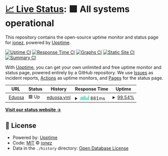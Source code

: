 # [📈 Live Status](https://jonezequiel92.github.io/status-eduosa): <!--live status--> **🟩 All systems operational**

This repository contains the open-source uptime monitor and status page for [jonez](https://jonezequiel92.github.io/status-eduosa), powered by [Upptime](https://github.com/upptime/upptime).

[![Uptime CI](https://github.com/jonezequiel92/status-eduosa/workflows/Uptime%20CI/badge.svg)](https://github.com/jonezequiel92/status-eduosa/actions?query=workflow%3A%22Uptime+CI%22)
[![Response Time CI](https://github.com/jonezequiel92/status-eduosa/workflows/Response%20Time%20CI/badge.svg)](https://github.com/jonezequiel92/status-eduosa/actions?query=workflow%3A%22Response+Time+CI%22)
[![Graphs CI](https://github.com/jonezequiel92/status-eduosa/workflows/Graphs%20CI/badge.svg)](https://github.com/jonezequiel92/status-eduosa/actions?query=workflow%3A%22Graphs+CI%22)
[![Static Site CI](https://github.com/jonezequiel92/status-eduosa/workflows/Static%20Site%20CI/badge.svg)](https://github.com/jonezequiel92/status-eduosa/actions?query=workflow%3A%22Static+Site+CI%22)
[![Summary CI](https://github.com/jonezequiel92/status-eduosa/workflows/Summary%20CI/badge.svg)](https://github.com/jonezequiel92/status-eduosa/actions?query=workflow%3A%22Summary+CI%22)

With [Upptime](https://upptime.js.org), you can get your own unlimited and free uptime monitor and status page, powered entirely by a GitHub repository. We use [Issues](https://github.com/jonezequiel92/status-eduosa/issues) as incident reports, [Actions](https://github.com/jonezequiel92/status-eduosa/actions) as uptime monitors, and [Pages](https://jonezequiel92.github.io/status-eduosa) for the status page.

<!--start: status pages-->
<!-- This summary is generated by Upptime (https://github.com/upptime/upptime) -->
<!-- Do not edit this manually, your changes will be overwritten -->
<!-- prettier-ignore -->
| URL | Status | History | Response Time | Uptime |
| --- | ------ | ------- | ------------- | ------ |
| <img alt="" src="https://favicons.githubusercontent.com/www.eduosa.com" height="13"> [Eduosa](https://www.eduosa.com/) | 🟩 Up | [eduosa.yml](https://github.com/jonezequiel92/status-eduosa/commits/HEAD/history/eduosa.yml) | <details><summary><img alt="Response time graph" src="./graphs/eduosa/response-time-week.png" height="20"> 881ms</summary><br><a href="https://jonezequiel92.github.io/status-eduosa/history/eduosa"><img alt="Response time 809" src="https://img.shields.io/endpoint?url=https%3A%2F%2Fraw.githubusercontent.com%2Fjonezequiel92%2Fstatus-eduosa%2FHEAD%2Fapi%2Feduosa%2Fresponse-time.json"></a><br><a href="https://jonezequiel92.github.io/status-eduosa/history/eduosa"><img alt="24-hour response time 1149" src="https://img.shields.io/endpoint?url=https%3A%2F%2Fraw.githubusercontent.com%2Fjonezequiel92%2Fstatus-eduosa%2FHEAD%2Fapi%2Feduosa%2Fresponse-time-day.json"></a><br><a href="https://jonezequiel92.github.io/status-eduosa/history/eduosa"><img alt="7-day response time 881" src="https://img.shields.io/endpoint?url=https%3A%2F%2Fraw.githubusercontent.com%2Fjonezequiel92%2Fstatus-eduosa%2FHEAD%2Fapi%2Feduosa%2Fresponse-time-week.json"></a><br><a href="https://jonezequiel92.github.io/status-eduosa/history/eduosa"><img alt="30-day response time 842" src="https://img.shields.io/endpoint?url=https%3A%2F%2Fraw.githubusercontent.com%2Fjonezequiel92%2Fstatus-eduosa%2FHEAD%2Fapi%2Feduosa%2Fresponse-time-month.json"></a><br><a href="https://jonezequiel92.github.io/status-eduosa/history/eduosa"><img alt="1-year response time 809" src="https://img.shields.io/endpoint?url=https%3A%2F%2Fraw.githubusercontent.com%2Fjonezequiel92%2Fstatus-eduosa%2FHEAD%2Fapi%2Feduosa%2Fresponse-time-year.json"></a></details> | <details><summary><a href="https://jonezequiel92.github.io/status-eduosa/history/eduosa">99.54%</a></summary><a href="https://jonezequiel92.github.io/status-eduosa/history/eduosa"><img alt="All-time uptime 99.88%" src="https://img.shields.io/endpoint?url=https%3A%2F%2Fraw.githubusercontent.com%2Fjonezequiel92%2Fstatus-eduosa%2FHEAD%2Fapi%2Feduosa%2Fuptime.json"></a><br><a href="https://jonezequiel92.github.io/status-eduosa/history/eduosa"><img alt="24-hour uptime 96.79%" src="https://img.shields.io/endpoint?url=https%3A%2F%2Fraw.githubusercontent.com%2Fjonezequiel92%2Fstatus-eduosa%2FHEAD%2Fapi%2Feduosa%2Fuptime-day.json"></a><br><a href="https://jonezequiel92.github.io/status-eduosa/history/eduosa"><img alt="7-day uptime 99.54%" src="https://img.shields.io/endpoint?url=https%3A%2F%2Fraw.githubusercontent.com%2Fjonezequiel92%2Fstatus-eduosa%2FHEAD%2Fapi%2Feduosa%2Fuptime-week.json"></a><br><a href="https://jonezequiel92.github.io/status-eduosa/history/eduosa"><img alt="30-day uptime 99.89%" src="https://img.shields.io/endpoint?url=https%3A%2F%2Fraw.githubusercontent.com%2Fjonezequiel92%2Fstatus-eduosa%2FHEAD%2Fapi%2Feduosa%2Fuptime-month.json"></a><br><a href="https://jonezequiel92.github.io/status-eduosa/history/eduosa"><img alt="1-year uptime 99.88%" src="https://img.shields.io/endpoint?url=https%3A%2F%2Fraw.githubusercontent.com%2Fjonezequiel92%2Fstatus-eduosa%2FHEAD%2Fapi%2Feduosa%2Fuptime-year.json"></a></details>

<!--end: status pages-->

[**Visit our status website →**](https://jonezequiel92.github.io/status-eduosa)

## 📄 License

- Powered by: [Upptime](https://github.com/upptime/upptime)
- Code: [MIT](./LICENSE) © [jonez](https://jonezequiel92.github.io/status-eduosa)
- Data in the `./history` directory: [Open Database License](https://opendatacommons.org/licenses/odbl/1-0/)
